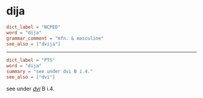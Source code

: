 # dija

``` toml
dict_label = "NCPED"
word = "dija"
grammar_comment = "mfn. & masculine"
see_also = ["dvija"]
```

--------------------

``` toml
dict_label = "PTS"
word = "dija"
summary = "see under dvi B i.4."
see_also = ["dvi"]
```

see under *[dvi](dvi.md)* B i.4.

